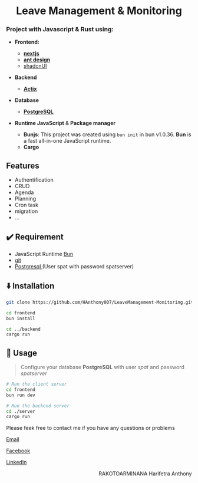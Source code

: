 <h1 align="center">Leave Management & Monitoring</h1>

### Project with **Javascript** & **Rust** using:

* **Frontend:**

  * [**nextjs**](https://nextjs.org/)
  * [**ant design**](https://ant.design)
  * [ shadcnUI ](https://ui.shadcn.com/)
* **Backend**

  * [**Actix**](https://actix.rs/)
* **Database**

  * [ **PostgreSQL** ]("https://www.postgresql.org/")
* **Runtime JavaScript** & **Package manager**

  * **Bunjs**: This project was created using `bun init` in bun v1.0.36. **Bun** is a fast all-in-one JavaScript runtime.
  * **Cargo**

## Features

* Authentification
* CRUD
* Agenda
* Planning
* Cron task
* migration
* ...

## ✔️ Requirement

* JavaScript Runtime [Bun](https://bun.sh)
* [ git ]("https://git-scm.com/")
* [ Postgresql ]("https://www.postgresql.org/") (User spat with password spatserver)

## ⬇️ Installation

```bash
git clone https://github.com/HAnthony007/LeaveManagement-Monitoring.git
```

```bash
cd frontend
bun install

cd ../backend
cargo run
```

## 🚀 Usage

> Configure your database **PostgreSQL** with user *spat* and password *spatserver*

```bash
# Run the client server
cd frontend
bun run dev

# Run the backend server
cd ./server
cargo run
```


<p>Please feek free to contact me if you have any questions or problems</p>


[Email](mailto:anthony.perso@gmail.com)

[Facebook]("https://www.facebook.com/anthonyharifetra.rakotoarimanana")

[LinkedIn](http://www.linkedin.com/in/harifetra-anthony-rakotoarimanana-713409250)

<p align="right">RAKOTOARMINANA Harifetra Anthony</p>

